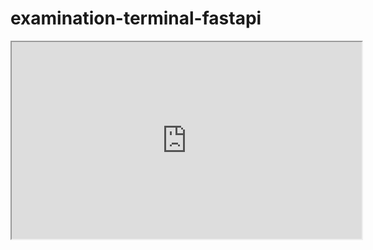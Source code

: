# examination-terminal-fastapi

<iframe width="560" height="315" src='https://dbdiagram.io/e/6772ef745406798ef7f2b8b3/6772ef8e5406798ef7f2ba12'> </iframe>
